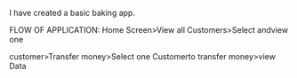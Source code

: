 I have created a basic baking app.

FLOW OF APPLICATION:
Home Screen>View all Customers>Select andview one

customer>Transfer money>Select one Customerto transfer money>view Data







